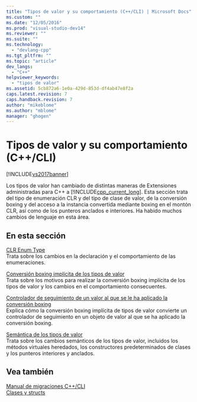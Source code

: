 ```yaml
---
title: "Tipos de valor y su comportamiento (C++/CLI) | Microsoft Docs"
ms.custom: ""
ms.date: "12/05/2016"
ms.prod: "visual-studio-dev14"
ms.reviewer: ""
ms.suite: ""
ms.technology: 
  - "devlang-cpp"
ms.tgt_pltfrm: ""
ms.topic: "article"
dev_langs: 
  - "C++"
helpviewer_keywords: 
  - "tipos de valor"
ms.assetid: 5cb872a6-1e0a-429d-853d-df4ab47e8f2a
caps.latest.revision: 7
caps.handback.revision: 7
author: "mikeblome"
ms.author: "mblome"
manager: "ghogen"
---
```

# Tipos de valor y su comportamiento (C++/CLI)
[!INCLUDE[vs2017banner](../assembler/inline/includes/vs2017banner.md)]

Los tipos de valor han cambiado de distintas maneras de Extensiones administradas para C\+\+ a [!INCLUDE[cpp_current_long](../dotnet/includes/cpp_current_long_md.md)].  Esta sección trata del tipo de enumeración CLR y del tipo de clase de valor, de la conversión boxing y del acceso a la instancia convertida mediante boxing en el montón CLR, así como de los punteros anclados e interiores.  Ha habido muchos cambios de lenguaje en esta área.  
  
## En esta sección  
 [CLR Enum Type](../dotnet/value-types-and-their-behaviors-cpp-cli.md)  
 Trata sobre los cambios en la declaración y el comportamiento de las enumeraciones.  
  
 [Conversión boxing implícita de los tipos de valor](../dotnet/implicit-boxing-of-value-types.md)  
 Trata sobre los motivos para realizar la conversión boxing implícita de los tipos de valor y los cambios en el comportamiento consecuentes.  
  
 [Controlador de seguimiento de un valor al que se le ha aplicado la conversión boxing](../dotnet/a-tracking-handle-to-a-boxed-value.md)  
 Explica cómo la conversión boxing implícita de tipos de valor convierte un controlador de seguimiento en un objeto de valor al que se ha aplicado la conversión boxing.  
  
 [Semántica de los tipos de valor](../dotnet/value-type-semantics.md)  
 Trata sobre los cambios semánticos de los tipos de valor, incluidos los métodos virtuales heredados, los constructores predeterminados de clases y los punteros interiores y anclados.  
  
## Vea también  
 [Manual de migraciones C\+\+\/CLI](../dotnet/cpp-cli-migration-primer.md)   
 [Clases y structs](../windows/classes-and-structs-cpp-component-extensions.md)